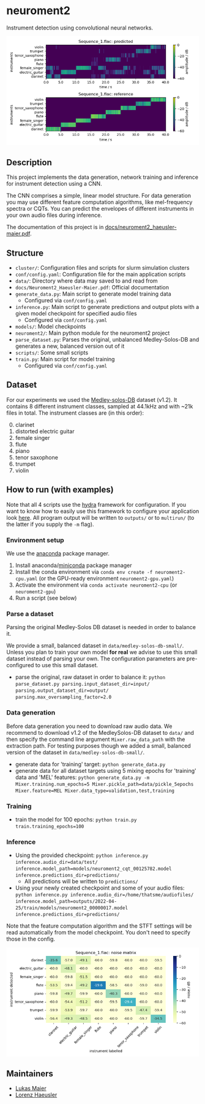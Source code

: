 # neuroment2

Instrument detection using convolutional neural networks.

![](docs/Sequence_1_comparison.png)

## Description

This project implements the data generation, network training and inference for instrument detection using a CNN.

The CNN comprises a simple, linear model structure. For data generation you may use different feature computation algorithms, like mel-frequency spectra or CQTs. You can predict the envelopes of different instruments in your own audio files during inference.

The documentation of this project is in [docs/neuroment2_haeusler-maier.pdf](docs/neuroment2_haeusler-maier.pdf).

## Structure

- `cluster/`: Configuration files and scripts for slurm simulation clusters
- `conf/config.yaml`: Configuration file for the main application scripts
- `data/`: Directory where data may saved to and read from
- `docs/Neuroment2_Haeusler-Maier.pdf`: Official documentation
- `generate_data.py`: Main script to generate model training data
  - Configured via `conf/config.yaml`
- `inference.py`: Main script to generate predictions and output plots with a given model checkpoint for specified audio files
  - Configured via `conf/config.yaml`
- `models/`: Model checkpoints
- `neuroment2/`: Main python module for the neuroment2 project
- `parse_dataset.py`: Parses the original, unbalanced Medley-Solos-DB and generates a new, balanced version out of it
- `scripts/`: Some small scripts
- `train.py`: Main script for model training
  - Configured via `conf/config.yaml`

## Dataset

For our experiments we used the [Medley-solos-DB](https://zenodo.org/record/1344103#.YczLvNso9hE) dataset (v1.2). It contains 8 different instrument classes, sampled at 44.1kHz and with ~21k files in total. The instrument classes are (in this order):

0. clarinet
1. distorted electric guitar
2. female singer
3. flute
4. piano
5. tenor saxophone
6. trumpet
7. violin

## How to run (with examples)

Note that all 4 scripts use the [hydra](https://hydra.cc) framework for configuration. If you want to know how to easily use this framework to configure your application look [here](https://hydra.cc/docs/tutorials/basic/your_first_app/simple_cli/). All program output will be written to `outputs/` or to `multirun/` (to the latter if you supply the `-m` flag).

### Environment setup

We use the [anaconda](https://docs.anaconda.com/anaconda-repository/user-guide/tasks/pkgs/use-pkg-managers/) package manager.

1. Install anaconda/[miniconda](https://docs.conda.io/en/latest/miniconda.html) package manager
2. Install the conda environment via `conda env create -f neuroment2-cpu.yaml` (or the GPU-ready environment `neuroment2-gpu.yaml`)
3. Activate the environment via `conda activate neuroment2-cpu` (or `neuroment2-gpu`)
4. Run a script (see below)

### Parse a dataset

Parsing the original Medley-Solos DB dataset is needed in order to balance it.

We provide a small, balanced dataset in `data/medley-solos-db-small/`. Unless you plan to train your own model **for real** we advise to use this small dataset instead of parsing your own. The configuration parameters are pre-configured to use this small dataset.

- parse the original, raw dataset in order to balance it: `python parse_dataset.py parsing.input_dataset_dir=input/ parsing.output_dataset_dir=output/ parsing.max_oversampling_factor=2.0`

### Data generation

Before data generation you need to download raw audio data. We recommend to download v1.2 of the MedleySolos-DB dataset to `data/` and then specify the command line argument `Mixer.raw_data_path` with the extraction path. For testing purposes though we added a small, balanced version of the dataset in `data/medley-solos-db-small/`.

- generate data for 'training' target: `python generate_data.py`
- generate data for all dataset targets using 5 mixing epochs for 'training' data and 'MEL' features: `python generate_data.py -m Mixer.training.num_epochs=5 Mixer.pickle_path=data/pickle_5epochs Mixer.feature=MEL Mixer.data_type=validation,test,training`

### Training

- train the model for 100 epochs: `python train.py train.training_epochs=100`

### Inference

- Using the provided checkpoint: `python inference.py inference.audio_dir=data/test/ inference.model_path=models/neuroment2_cqt_00125782.model inference.predictions_dir=predictions/`
  - All predictions will be written to `predictions/`
- Using your newly created checkpoint and some of your audio files: `python inference.py inference.audio_dir=/home/thatsme/audiofiles/ inference.model_path=outputs/2022-04-25/train/models/neuroment2_00000017.model inference.predictions_dir=predictions/`

Note that the feature computation algorithm and the STFT settings will be read automatically from the model checkpoint. You don't need to specify those in the config.

![](docs/Sequence_1_noise-matrix.png)

## Maintainers

- [Lukas Maier](mailto:maier.lukas1995@gmail.com)
- [Lorenz Haeusler](mailto:haeusler.lorenz@gmail.com)
